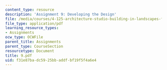 ```yaml
---
content_type: resource
description: 'Assignment 9: Developing the Design'
file: /media/courses/4-125-architecture-studio-building-in-landscapes-fall-2002/f31e87badc5925bbaddfbf19f5f4a6e4_9.pdf
file_type: application/pdf
learning_resource_types:
- Assignments
ocw_type: OCWFile
parent_title: Assignments
parent_type: CourseSection
resourcetype: Document
title: 9.pdf
uid: f31e87ba-dc59-25bb-addf-bf19f5f4a6e4
---
```

